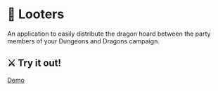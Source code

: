 # 🦉 Looters

An application to easily distribute the dragon hoard between the party members of your Dungeons and Dragons campaign.

## ⚔️ Try it out!
[Demo](https://smarinade.github.io/looters/)